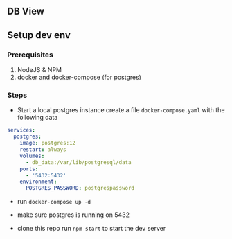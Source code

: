 ## DB View

## Setup dev env

### Prerequisites

1. NodeJS & NPM
2. docker and docker-compose (for postgres)

### Steps

- Start a local postgres instance
  create a file `docker-compose.yaml` with the following data

```yaml
services:
  postgres:
    image: postgres:12
    restart: always
    volumes:
      - db_data:/var/lib/postgresql/data
    ports:
      - '5432:5432'
    environment:
      POSTGRES_PASSWORD: postgrespassword
```

- run `docker-compose up -d`
- make sure postgres is running on 5432

- clone this repo run `npm start` to start the dev server
